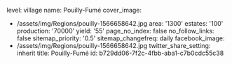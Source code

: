level: village
name: Pouilly-Fumé
cover_image:
  - /assets/img/Regions/pouilly-1566658642.jpg
area: '1300'
estates: '100'
production: '70000'
yield: '55'
page_no_index: false
no_follow_links: false
sitemap_priority: '0.5'
sitemap_changefreq: daily
facebook_image:
  - /assets/img/Regions/pouilly-1566658642.jpg
twitter_share_setting: inherit
title: Pouilly-Fumé
id: b729dd06-7f2c-4fbb-aba1-c7b0cdc55c38
